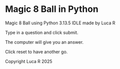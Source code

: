 # Magic 8 Ball in Python
Magic 8 Ball using Python 3.13.5 IDLE made by Luca R

Type in a question and click submit. 

The computer will give you an answer. 

Click reset to have another go. 

Copyright Luca R 2025
